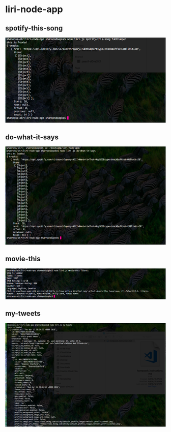# liri-node-app

## spotify-this-song
![Spotify-this-song](screenshots/spotify-this-song.png)

## do-what-it-says
![do-what-it-says](screenshots/do-what-it-says.png)

## movie-this
![movie-this](screenshots/movie-this.png)

## my-tweets
![my-tweets](screenshots/my-tweets.png)
